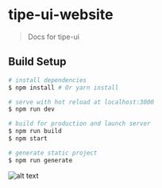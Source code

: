 # tipe-ui-website

> Docs for tipe-ui

## Build Setup

```bash
# install dependencies
$ npm install # Or yarn install

# serve with hot reload at localhost:3000
$ npm run dev

# build for production and launch server
$ npm run build
$ npm start

# generate static project
$ npm run generate
```

![alt text](https://cdn.tipe.io/5ac2875c75eaa200133cad71/4d3c7f16-f509-476d-951a-e62cad00463d/in-progress.png "In Progress")
